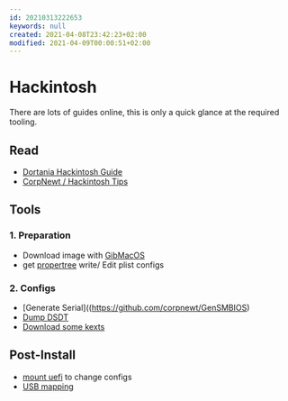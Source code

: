 ```yaml
---
id: 20210313222653
keywords: null
created: 2021-04-08T23:42:23+02:00
modified: 2021-04-09T00:00:51+02:00
---
```


# Hackintosh

There are lots of guides online, this is only a quick glance at the required tooling.

## Read

- [Dortania Hackintosh Guide](https://dortania.github.io/OpenCore-Install-Guide/)
- [CorpNewt / Hackintosh Tips](https://github.com/corpnewt/Hackintosh-Tips-And-Tricks)

## Tools

### 1. Preparation

- Download image with [GibMacOS](https://github.com/corpnewt/gibMacOS)
- get [propertree](https://github.com/corpnewt/ProperTree) write/ Edit plist configs

### 2. Configs

- [Generate Serial]((https://github.com/corpnewt/GenSMBIOS)
- [Dump DSDT](https://github.com/corpnewt/SSDTTime)
- [Download some kexts](https://github.com/corpnewt/Lilu-and-Friends)

## Post-Install

- [mount uefi](https://github.com/corpnewt/MountEFI) to change configs
- [USB mapping](https://github.com/corpnewt/USBMap)
